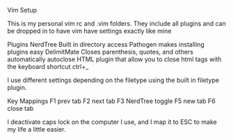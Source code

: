 
Vim Setup

This is my personal vim rc and .vim folders. They include all plugins and can be dropped in to have vim have settings exactly like mine


Plugins 
	NerdTree 
		Built in directory access
	Pathogen
		makes installing plugins easy
	DelimitMate
		Closes parenthesis, quotes, and others automatically
	autoclose
		HTML plugin that allow you to close html tags with the keyboard shortcut ctrl+_


	
I use different settings depending on the filetype using the built in filetype plugin.



Key Mappings
	F1 prev tab
	F2 next tab
	F3 NerdTree toggle
	F5 new tab
	F6 close tab


I deactivate caps lock on the computer I use, and I map it to ESC to make my life a little easier.
